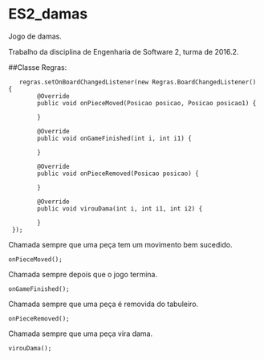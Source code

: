 # ES2_damas
Jogo de damas.

Trabalho da disciplina de Engenharia de Software 2, turma de 2016.2.

##Classe Regras:

       regras.setOnBoardChangedListener(new Regras.BoardChangedListener() {
            @Override
            public void onPieceMoved(Posicao posicao, Posicao posicao1) {
            
            }

            @Override
            public void onGameFinished(int i, int i1) {
            
            }

            @Override
            public void onPieceRemoved(Posicao posicao) {
            
            }

            @Override
            public void virouDama(int i, int i1, int i2) {
            
            }
     });

Chamada sempre que uma peça tem um movimento bem sucedido.

`onPieceMoved();`

Chamada sempre depois que o jogo termina.

`onGameFinished();`

Chamada sempre que uma peça é removida do tabuleiro.

`onPieceRemoved();`

Chamada sempre que uma peça vira dama.

`virouDama();`
